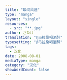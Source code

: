 ```yaml
---
title: "瞬间风速"
type: "manga"
layout: "single"
resources:
  - src: "**.jpg"
author: さたけ
translation: "@马拉桑喝酒醉"
typesetting: "@马拉桑喝酒醉"
tags:
  - 汉化
date: 2008-08-01
mediaType: manga
category: "汉化"
showWordCount: false
---
```

